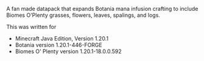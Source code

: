 A fan made datapack that expands Botania mana infusion crafting to include Biomes O'Plenty grasses, flowers, leaves, spalings, and logs.

This was written for
- Minecraft Java Edition, Version 1.20.1
- Botania version 1.20.1-446-FORGE
- Biomes O' Plenty version 1.20.1-18.0.0.592
